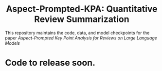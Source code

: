 <div align="center">

# Aspect-Prompted-KPA: Quantitative Review Summarization

</div>

This repository maintains the code, data, and model checkpoints for the paper *Aspect-Prompted Key Point Analysis for Reviews on Large Language Models*

# Code to release soon.